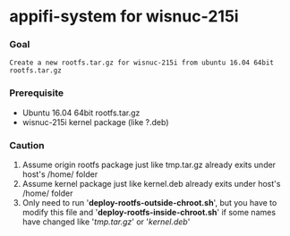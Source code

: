 # appifi-system for wisnuc-215i

### Goal
`Create a new rootfs.tar.gz for wisnuc-215i from ubuntu 16.04 64bit rootfs.tar.gz`<p>

### Prerequisite
  + Ubuntu 16.04 64bit rootfs.tar.gz
  + wisnuc-215i kernel package (like ?.deb)

### Caution
  1. Assume origin rootfs package just like tmp.tar.gz already exits under host's /home/ folder
  2. Assume kernel package just like kernel.deb already exits under host's /home/ folder
  3. Only need to run '**deploy-rootfs-outside-chroot.sh**', but you have to modify this file and '**deploy-rootfs-inside-chroot.sh**' if some names have changed like '*tmp.tar.gz*' or '*kernel.deb*'
